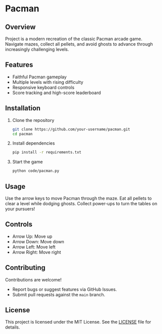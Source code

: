 # Pacman

## Overview
Project is a modern recreation of the classic Pacman arcade game. Navigate mazes, collect all pellets, and avoid ghosts to advance through increasingly challenging levels.

## Features
- Faithful Pacman gameplay
- Multiple levels with rising difficulty
- Responsive keyboard controls
- Score tracking and high-score leaderboard

## Installation
1. Clone the repository  
   ```bash
   git clone https://github.com/your-username/pacman.git
   cd pacman
   ```
2. Install dependencies  
   ```bash
   pip install -r requirements.txt
   ```
3. Start the game  
   ```bash
   python code/pacman.py
   ```

## Usage
Use the arrow keys to move Pacman through the maze. Eat all pellets to clear a level while dodging ghosts. Collect power-ups to turn the tables on your pursuers!

## Controls
- Arrow Up: Move up  
- Arrow Down: Move down  
- Arrow Left: Move left  
- Arrow Right: Move right  

## Contributing
Contributions are welcome!  
- Report bugs or suggest features via GitHub Issues.  
- Submit pull requests against the `main` branch.  

## License
This project is licensed under the MIT License. See the [LICENSE](LICENSE) file for details.
